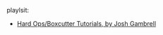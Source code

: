 playlsit:
- [Hard Ops/Boxcutter Tutorials, by Josh Gambrell](https://www.youtube.com/playlist?list=PLLnvxH5YKLoKsnqY4JwsQB-B8_nSpv1-D)
